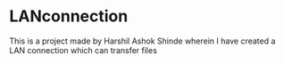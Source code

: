 # LANconnection
This is a project made by Harshil Ashok Shinde wherein I have created a LAN connection which can transfer files
